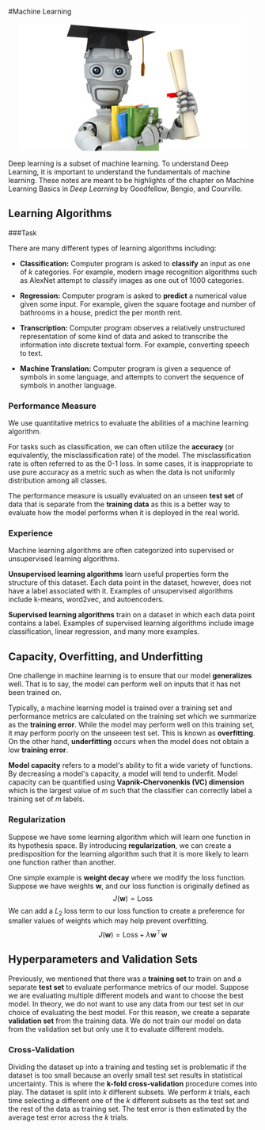 #Machine Learning

<center><img src="mlicon.png" style="background-size:cover"></center>







Deep learning is a subset of machine learning. To understand Deep Learning, it is important to understand the fundamentals of machine learning. These notes are meant to be highlights of the chapter on Machine Learning Basics in *Deep Learning* by Goodfellow, Bengio, and Courville.

## Learning Algorithms

###Task

There are many different types of learning algorithms including:

- **Classification:** Computer program is asked to **classify** an input as one of $k$ categories. For example, modern image recognition algorithms such as AlexNet attempt to classify images as one out of 1000 categories.

- **Regression:** Computer program is asked to **predict** a numerical value given some input. For example, given the square footage and number of bathrooms in a house, predict the per month rent.

- **Transcription:** Computer program observes a relatively unstructured representation of some kind of data and asked to transcribe the information into discrete textual form. For example, converting speech to text.

- **Machine Translation:** Computer program is given a sequence of symbols in some language, and attempts to convert the sequence of symbols in another language.


### Performance Measure

We use quantitative metrics to evaluate the abilities of a machine learning algorithm.

For tasks such as classification, we can often utilize the **accuracy** (or equivalently, the misclassification rate) of the model. The misclassification rate is often referred to as the 0-1 loss. In some cases, it is inappropriate to use pure accuracy as a metric such as when the data is not uniformly distribution among all classes.

The performance measure is usually evaluated on an unseen **test set** of data that is separate from the **training data** as this is a better way to evaluate how the model performs when it is deployed in the real world.

### Experience

Machine learning algorithms are often categorized into supervised or unsupervised learning algorithms.

**Unsupervised learning algorithms** learn useful properties form the structure of this dataset. Each data point in the dataset, however, does not have a label associated with it. Examples of unsupervised algorithms include k-means, word2vec, and autoencoders.

**Supervised learning algorithms** train on a dataset in which each data point contains a label. Examples of supervised learning algorithms include image classification, linear regression, and many more examples.



## Capacity, Overfitting, and Underfitting

One challenge in machine learning is to ensure that our model **generalizes** well. That is to say, the model can perform well on inputs that it has not been trained on.

Typically, a machine learning model is trained over a training set and performance metrics are calculated on the training set which we summarize as the **training error**. While the model may perform well on this training set, it may perform poorly on the unseeen test set. This is known as **overfitting**. On the other hand, **underfitting** occurs when the model does not obtain a low **training error**.

**Model capacity** refers to a model's ability to fit a wide variety of functions. By decreasing a model's capacity, a model will tend to underfit. Model capacity can be quantified using **Vapnik-Chervonenkis (VC) dimension** which is the largest value of $m$ such that the classifier can correctly label a training set of $m$ labels. 

### Regularization

Suppose we have some learning algorithm which will learn one function in its hypothesis space. By introducing **regularization**, we can create a predisposition for the learning algorithm such that it is more likely to learn one function rather than another. 

One simple example is **weight decay** where we modify the loss function. Suppose we have weights $\mathbf{w}$, and our loss function is originally defined as
$$
J(\mathbf{w}) = \text{Loss}
$$
We can add a $L_2$ loss term to our loss function to create a preference for smaller values of weights which may help prevent overfitting.
$$
J(\mathbf{w}) = \text{Loss} + \lambda \mathbf{w}^\top \mathbf{w}
$$


## Hyperparameters and Validation Sets

Previously, we mentioned that there was a **training set** to train on and a separate **test set** to evaluate performance metrics of our model. Suppose we are evaluating multiple different models and want to choose the best model. In theory, we do not want to use any data from our test set in our choice of evaluating the best model. For this reason, we create a separate **validation set** from the training data. We do not train our model on data from the validation set but only use it to evaluate different models. 

### Cross-Validation	

Dividing the dataset up into a training and testing set is problematic if the dataset is too small because an overly small test set results in statistical uncertainty. This is where the **k-fold cross-validation** procedure comes into play. The dataset is split into $k$ different subsets. We perform $k$ trials, each time selecting a different one of the $k$ different subsets as the test set and the rest of the data as training set. The test error is then estimated by the average test error across the $k$ trials.